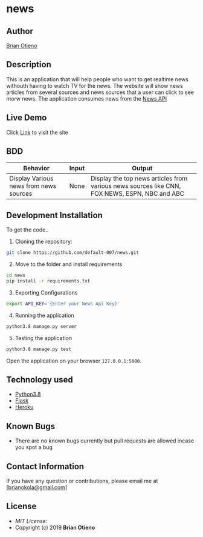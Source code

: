 # news

## Author

[Brian Otieno](https://github.com/default-007)

## Description

This is an application that will help people who want to get realtime news withouth having to watch TV for the news. The website will show news articles from several sources and news sources that a user can click to see morw news. The application consumes news from the [News API](https://newsapi.org/)

## Live Demo

Click [Link](https://news-007.herokuapp.com/) to visit the site

## BDD

| Behavior                               | Input | Output                                                                                        |
| -------------------------------------- | ----- | --------------------------------------------------------------------------------------------- |
| Display Various news from news sources | None  | Display the top news articles from various news sources like CNN, FOX NEWS, ESPN, NBC and ABC |

## Development Installation

To get the code..

1. Cloning the repository:

```bash
git clone https://github.com/default-007/news.git
```

2. Move to the folder and install requirements

```bash
cd news
pip install -r requirements.txt
```

3. Exporting Configurations

```bash
export API_KEY='{Enter your News Api Key}'
```

4. Running the application

```bash
python3.8 manage.py server
```

5. Testing the application

```bash
python3.8 manage.py test
```

Open the application on your browser `127.0.0.1:5000`.

## Technology used

- [Python3.8](https://www.python.org/)
- [Flask](http://flask.pocoo.org/)
- [Heroku](https://heroku.com)

## Known Bugs

- There are no known bugs currently but pull requests are allowed incase you spot a bug

## Contact Information

If you have any question or contributions, please email me at [brianokola@gmail.com]

## License

- _MIT License:_
- Copyright (c) 2019 **Brian Otieno**
